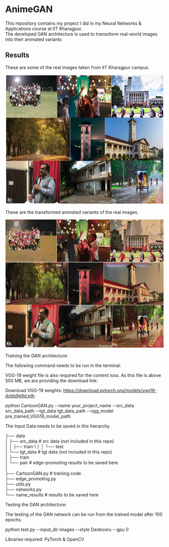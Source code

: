 # AnimeGAN

This repository contains my project I did in my Neural Networks & Applications course at IIT Kharagpur.\
The developed GAN architecture is used to transoform real-world images into their animated variants

## Results

These are some of the real images taken from IIT Kharagpur campus.

![Real Images](real_images/real_overall_result.png)

These are the transformed animated variants of the real images.

![Generated Images](test_output/gen_overall_result.png)

Training the GAN architecture:

The following command needs to be run in the terminal:

VGG-19 weight file is also required for the content loss. As this file is above 500 MB, we are providing the download link:

Download VGG-19 weights: https://download.pytorch.org/models/vgg19-dcbb9e9d.pth

python CartoonGAN.py --name your_project_name --src_data src_data_path --tgt_data tgt_data_path --vgg_model pre_trained_VGG19_model_path


The Input Data needs to be saved in this hierarchy.

├── data \
│   ├── src_data # src data (not included in this repo) \
│   │   ├── train \ 
│   │   └── test  \
│   └── tgt_data # tgt data (not included in this repo)\
│       ├── train \
│       └── pair # edge-promoting results to be saved here \
│\
├── CartoonGAN.py # training code\
├── edge_promoting.py\
├── utils.py\
├── networks.py\
└── name_results # results to be saved here


Testing the GAN architecture:

The testing of the GAN network can be run from the trained model after 100 epochs.

python test.py --input_dir images --style Danbooru --gpu 0


Libraries required: PyTorch & OpenCV
